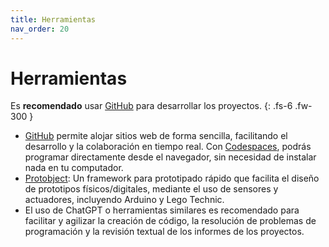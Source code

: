 ```yaml
---
title: Herramientas
nav_order: 20
---
```


# Herramientas

Es **recomendado** usar [GitHub](https://github.com) para desarrollar los proyectos.
{: .fs-6 .fw-300 }

- [GitHub](https://github.com) permite alojar sitios web de forma sencilla, facilitando el desarrollo y la colaboración en tiempo real. Con [Codespaces](https://github.com/features/codespaces), podrás programar directamente desde el navegador, sin necesidad de instalar nada en tu computador.
- [Protobject](https://framework.protobject.com): Un framework para prototipado rápido que facilita el diseño de prototipos físicos/digitales, mediante el uso de sensores y actuadores, incluyendo Arduino y Lego Technic.
- El uso de ChatGPT o herramientas similares es recomendado para facilitar y agilizar la creación de código, la resolución de problemas de programación y la revisión textual de los informes de los proyectos.

